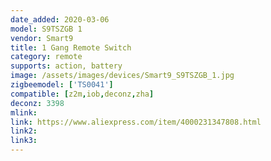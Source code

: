 ```yaml
---
date_added: 2020-03-06
model: S9TSZGB 1
vendor: Smart9
title: 1 Gang Remote Switch
category: remote
supports: action, battery
image: /assets/images/devices/Smart9_S9TSZGB_1.jpg
zigbeemodel: ['TS0041']
compatible: [z2m,iob,deconz,zha]
deconz: 3398
mlink: 
link: https://www.aliexpress.com/item/4000231347808.html
link2: 
link3: 
---
```

